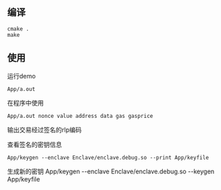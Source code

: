## 编译
```
cmake .
make
```

## 使用
运行demo
```
App/a.out
```

在程序中使用
```
App/a.out nonce value address data gas gasprice
```
输出交易经过签名的rlp编码

查看签名的密钥信息
```
App/keygen --enclave Enclave/enclave.debug.so --print App/keyfile
```

生成新的密钥
App/keygen --enclave Enclave/enclave.debug.so --keygen App/keyfile